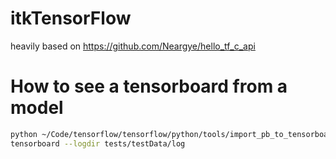 # itkTensorFlow

heavily based on https://github.com/Neargye/hello_tf_c_api

# How to see a tensorboard from a model
```bash
python ~/Code/tensorflow/tensorflow/python/tools/import_pb_to_tensorboard.py --model_dir tests/testData/model.pb --log_dir tests/testData/log
tensorboard --logdir tests/testData/log
```

